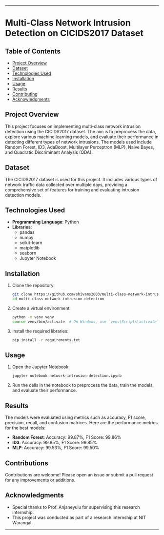 

---

# Multi-Class Network Intrusion Detection on CICIDS2017 Dataset

## Table of Contents
- [Project Overview](#project-overview)
- [Dataset](#dataset)
- [Technologies Used](#technologies-used)
- [Installation](#installation)
- [Usage](#usage)
- [Results](#results)
- [Contributing](#contributing)
- [Acknowledgments](#acknowledgments)

## Project Overview
This project focuses on implementing multi-class network intrusion detection using the CICIDS2017 dataset. The aim is to preprocess the data, explore various machine learning models, and evaluate their performance in detecting different types of network intrusions. The models used include Random Forest, ID3, AdaBoost, Multilayer Perceptron (MLP), Naive Bayes, and Quadratic Discriminant Analysis (QDA).

## Dataset
The CICIDS2017 dataset is used for this project. It includes various types of network traffic data collected over multiple days, providing a comprehensive set of features for training and evaluating intrusion detection models.

## Technologies Used
- **Programming Language**: Python
- **Libraries**: 
  - pandas
  - numpy
  - scikit-learn
  - matplotlib
  - seaborn
  - Jupyter Notebook

## Installation
1. Clone the repository:
   ```bash
   git clone https://github.com/shivams2003/multi-class-network-intrusion-detection.git
   cd multi-class-network-intrusion-detection
   ```

2. Create a virtual environment:
   ```bash
   python -m venv venv
   source venv/bin/activate  # On Windows, use `venv\Scripts\activate`
   ```

3. Install the required libraries:
   ```bash
   pip install -r requirements.txt
   ```

## Usage
1. Open the Jupyter Notebook:
   ```bash
   jupyter notebook network-intrusion-detection.ipynb
   ```

2. Run the cells in the notebook to preprocess the data, train the models, and evaluate their performance.

## Results
The models were evaluated using metrics such as accuracy, F1 score, precision, recall, and confusion matrices. Here are the performance metrics for the best models:

- **Random Forest**: Accuracy: 99.87%, F1 Score: 99.86%
- **ID3**: Accuracy: 99.85%, F1 Score: 99.85%
- **MLP**: Accuracy: 99.53%, F1 Score: 99.50%

## Contributions
Contributions are welcome! Please open an issue or submit a pull request for any improvements or additions.

## Acknowledgments
- Special thanks to Prof. Anjaneyulu for supervising this research internship.
- This project was conducted as part of a research internship at NIT Warangal.

---
